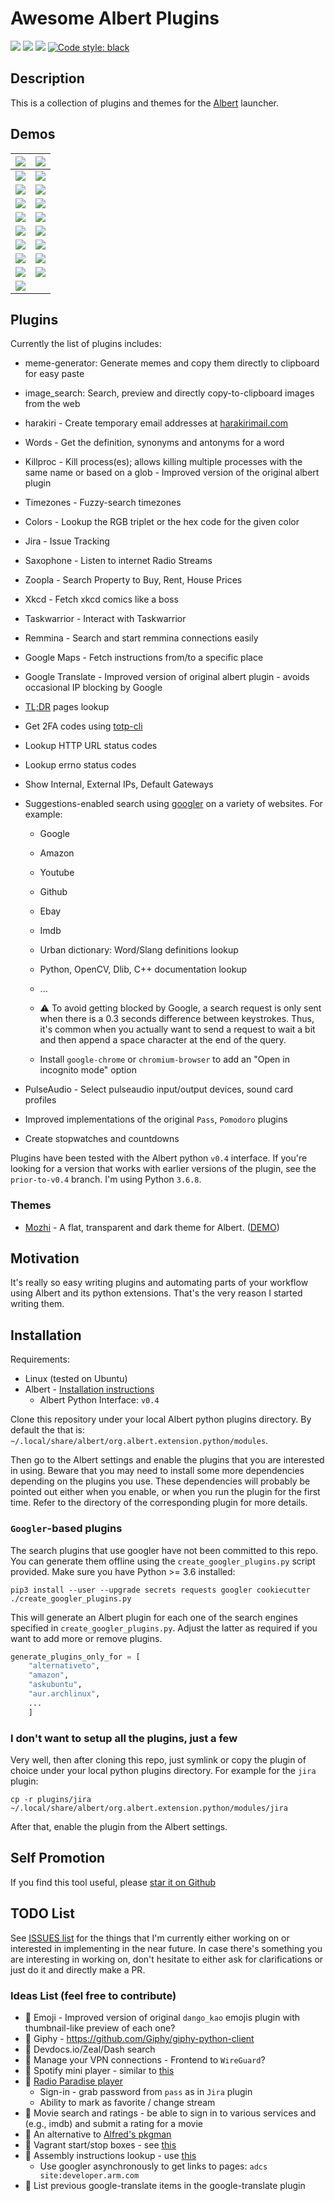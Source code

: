 # Awesome Albert Plugins

<a href="https://travis-ci.com/bergercookie/awesome-albert-plugins" alt="Build Status">
<img src="https://travis-ci.com/bergercookie/awesome-albert-plugins.svg?branch=master"></a>
<a href="https://www.codacy.com/manual/bergercookie/awesome-albert-plugins">
<img src="https://api.codacy.com/project/badge/Grade/dbefc49bb5f446488da561c7497bb821"/></a>
<a href=https://github.com/bergercookie/awesome-albert-plugins/blob/master/LICENSE alt="LICENCE">
<img src="https://img.shields.io/github/license/bergercookie/awesome-albert-plugins.svg" /></a>
<a href="https://github.com/psf/black">
<img alt="Code style: black" src="https://img.shields.io/badge/code%20style-black-000000.svg"></a>

## Description

This is a collection of plugins and themes for the
[Albert](https://albertlauncher.github.io/) launcher.

## Demos

|      ![](https://github.com/bergercookie/awesome-albert-plugins/blob/master/plugins/jira/misc/demo-basic.png)      |     ![](https://github.com/bergercookie/awesome-albert-plugins/blob/master/plugins/taskwarrior/misc/demo.gif)      |
| :----------------------------------------------------------------------------------------------------------------: | :----------------------------------------------------------------------------------------------------------------: |
|        ![](https://github.com/bergercookie/awesome-albert-plugins/blob/master/plugins/clock/misc/clock.png)        |         ![](https://github.com/bergercookie/awesome-albert-plugins/blob/master/plugins/xkcd/misc/demo.gif)         |
|      ![](https://github.com/bergercookie/awesome-albert-plugins/blob/master/misc/albert-suggestions-demo.gif)      |     ![](https://github.com/bergercookie/awesome-albert-plugins/blob/master/misc/albert-suggestions-demo2.gif)      |
|           ![](https://github.com/bergercookie/awesome-albert-plugins/blob/master/misc/errno_lookup.png)            |              ![](https://github.com/bergercookie/awesome-albert-plugins/blob/master/misc/ipshow.png)               |
| ![](https://github.com/bergercookie/awesome-albert-plugins/blob/master/plugins/pulse_control/misc/pulse-demo1.png) | ![](https://github.com/bergercookie/awesome-albert-plugins/blob/master/plugins/pulse_control/misc/pulse-demo2.png) |
|     ![](https://github.com/bergercookie/awesome-albert-plugins/blob/master/misc/albert-suggestions-demo3.gif)      |      ![](https://github.com/bergercookie/awesome-albert-plugins/blob/master/plugins/colors/misc/colors1.png)       |
|      ![](https://github.com/bergercookie/awesome-albert-plugins/blob/master/plugins/timezones/misc/demo1.png)      |      ![](https://github.com/bergercookie/awesome-albert-plugins/blob/master/plugins/killproc/misc/demo0.png)       |
|        ![](https://github.com/bergercookie/awesome-albert-plugins/blob/master/plugins/words/misc/demo0.png)        |          ![](https://raw.githubusercontent.com/bergercookie/awesome-albert-plugins/master/misc/tldr.gif)           |
|      ![](https://github.com/bergercookie/awesome-albert-plugins/blob/master/plugins/harakiri/misc/demo0.png)       |    ![](https://github.com/bergercookie/awesome-albert-plugins/blob/master/plugins/image_search/misc/demo0.png)     |
|   ![](https://github.com/bergercookie/awesome-albert-plugins/blob/master/plugins/meme-generator/misc/demo0.png)    |                                                                                                                    |

## Plugins

Currently the list of plugins includes:

- meme-generator: Generate memes and copy them directly to clipboard for easy
  paste
- image_search: Search, preview and directly copy-to-clipboard images from the web
- harakiri - Create temporary email addresses at [harakirimail.com](https://harakirimail.com/)
- Words - Get the definition, synonyms and antonyms for a word
- Killproc - Kill process(es); allows killing multiple processes with the same
  name or based on a glob - Improved version of the original albert plugin
- Timezones - Fuzzy-search timezones
- Colors - Lookup the RGB triplet or the hex code for the given color
- Jira - Issue Tracking
- Saxophone - Listen to internet Radio Streams
- Zoopla - Search Property to Buy, Rent, House Prices
- Xkcd - Fetch xkcd comics like a boss
- Taskwarrior - Interact with Taskwarrior
- Remmina - Search and start remmina connections easily
- Google Maps - Fetch instructions from/to a specific place
- Google Translate - Improved version of original albert plugin - avoids
  occasional IP blocking by Google
- [TL;DR](https://github.com/tldr-pages/tldr) pages lookup
- Get 2FA codes using [totp-cli](https://github.com/bergercookie/totp-cli)
- Lookup HTTP URL status codes
- Lookup errno status codes
- Show Internal, External IPs, Default Gateways
- Suggestions-enabled search using [googler](https://github.com/jarun/googler) on a variety of websites. For example:

  - Google
  - Amazon
  - Youtube
  - Github
  - Ebay
  - Imdb
  - Urban dictionary: Word/Slang definitions lookup
  - Python, OpenCV, Dlib, C++ documentation lookup
  - ...
  - :warning: To avoid getting blocked by Google, a search request is only sent
    when there is a 0.3 seconds difference between keystrokes. Thus, it's
    common when you actually want to send a request to wait a bit and then
    append a space character at the end of the query.

  - Install `google-chrome` or `chromium-browser` to add an "Open in incognito
    mode" option

- PulseAudio - Select pulseaudio input/output devices, sound card profiles
- Improved implementations of the original `Pass`, `Pomodoro` plugins
- Create stopwatches and countdowns

Plugins have been tested with the Albert python `v0.4` interface. If you're
looking for a version that works with earlier versions of the plugin, see the
`prior-to-v0.4` branch. I'm using Python `3.6.8`.

### Themes

- [Mozhi](https://github.com/Hsins/Albert-Mozhi) - A flat, transparent and dark
  theme for Albert.
  ([DEMO](https://github.com/Hsins/Albert-Mozhi/blob/master/demo/demo.gif))

## Motivation

It's really so easy writing plugins and automating parts of your workflow using
Albert and its python extensions. That's the very reason I started writing them.

## Installation

Requirements:

- Linux (tested on Ubuntu)
- Albert - [Installation instructions](https://albertlauncher.github.io/docs/installing/)
  - Albert Python Interface: `v0.4`

Clone this repository under your local Albert python plugins directory. By
default the that is: `~/.local/share/albert/org.albert.extension.python/modules`.

Then go to the Albert settings and enable the plugins that you are interested in
using. Beware that you may need to install some more dependencies depending on
the plugins you use. These dependencies will probably be pointed out either when
you enable, or when you run the plugin for the first time. Refer to the
directory of the corresponding plugin for more details.

### `Googler`-based plugins

The search plugins that use googler have not been committed to this repo. You
can generate them offline using the `create_googler_plugins.py` script provided.
Make sure you have Python >= 3.6 installed:

```
pip3 install --user --upgrade secrets requests googler cookiecutter
./create_googler_plugins.py
```

This will generate an Albert plugin for each one of the search engines specified
in `create_googler_plugins.py`. Adjust the latter as required if you want to
add more or remove plugins.

```py
generate_plugins_only_for = [
    "alternativeto",
    "amazon",
    "askubuntu",
    "aur.archlinux",
    ...
    ]
```

### I don't want to setup all the plugins, just a few

Very well, then after cloning this repo, just symlink or copy the plugin of
choice under your local python plugins directory. For example for the `jira`
plugin:

```
cp -r plugins/jira ~/.local/share/albert/org.albert.extension.python/modules/jira
```

After that, enable the plugin from the Albert settings.

## Self Promotion

If you find this tool useful, please [star it on
Github](https://github.com/bergercookie/awesome-albert-plugins)

## TODO List

See [ISSUES list](https://github.com/bergercookie/awesome-albert-plugins/issues) for the things
that I'm currently either working on or interested in implementing in the near
future. In case there's something you are interesting in working on, don't
hesitate to either ask for clarifications or just do it and directly make a PR.

### Ideas List (feel free to contribute)

- :construction: Emoji - Improved version of original `dango_kao` emojis plugin
  with thumbnail-like preview of each one?
- :construction: Giphy - https://github.com/Giphy/giphy-python-client
- :construction: Devdocs.io/Zeal/Dash search
- :construction: Manage your VPN connections - Frontend to `WireGuard`?
- :construction: Spotify mini player - similar to [this](https://github.com/vdesabou/alfred-spotify-mini-player)
- :construction: [Radio Paradise player](https://radioparadise.com/player)
  - Sign-in - grab password from `pass` as in `Jira` plugin
  - Ability to mark as favorite / change stream
- :construction: Movie search and ratings - be able to sign in to various
  services and (e.g., imdb) and submit a rating for a movie
- :construction: An alternative to [Alfred's pkgman](https://github.com/willfarrell/alfred-pkgman-workflow)
- :construction: Vagrant start/stop boxes - see [this](https://github.com/m1keil/alfred-vagrant-workflow)
- :construction: Assembly instructions lookup - use [this](https://github.com/asmjit/asmdb)
  - Use googler asynchronously to get links to pages: `adcs site:developer.arm.com`
- :construction: List previous google-translate items in the google-translate
  plugin
